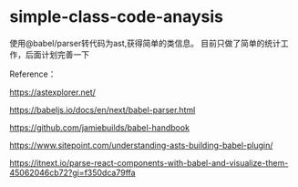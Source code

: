 # simple-class-code-anaysis

使用@babel/parser转代码为ast,获得简单的类信息。
目前只做了简单的统计工作，后面计划完善一下

Reference：

https://astexplorer.net/

https://babeljs.io/docs/en/next/babel-parser.html

https://github.com/jamiebuilds/babel-handbook

https://www.sitepoint.com/understanding-asts-building-babel-plugin/

https://itnext.io/parse-react-components-with-babel-and-visualize-them-45062046cb72?gi=f350dca79ffa
